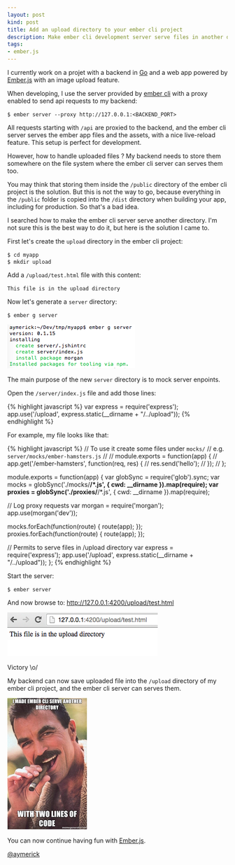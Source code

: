 ```yaml
---
layout: post
kind: post
title: Add an upload directory to your ember cli project
description: Make ember cli development server serve files in another directory
tags:
- ember.js
---
```


I currently work on a projet with a backend in <a href="http://golang.org">Go</a> and a web app powered by <a href="http://emberjs.com">Ember.js</a> with an image upload feature.

When developing, I use the server provided by <a href="http://www.ember-cli.com">ember cli</a> with a proxy enabled to send api requests to my backend:

    $ ember server --proxy http://127.0.0.1:<BACKEND_PORT>

All requests starting with `/api` are proxied to the backend, and the ember cli server serves the ember app files and the assets, with a nice live-reload feature. This setup is perfect for development.

However, how to handle uploaded files ? My backend needs to store them somewhere on the file system where the ember cli server can serves them too.

You may think that storing them inside the `/public` directory of the ember cli project is the solution. But this is not the way to go, because everything in the `/public` folder is copied into the `/dist` directory when building your app, including for production. So that's a bad idea.

I searched how to make the ember cli server serve another directory. I'm not sure this is the best way to do it, but here is the solution I came to.

First let's create the `upload` directory in the ember cli project:

    $ cd myapp
    $ mkdir upload

Add a `/upload/test.html` file with this content:

    This file is in the upload directory

Now let's generate a `server` directory:

    $ ember g server

![ember g server](/img/emberjs/ember_cli_server_01.png)

The main purpose of the new `server` directory is to mock server enpoints.

Open the `/server/index.js` file and add those lines:

{% highlight javascript %}
var express = require('express');
app.use('/upload', express.static(__dirname + "/../upload"));
{% endhighlight %}

For example, my file looks like that:

{% highlight javascript %}
// To use it create some files under `mocks/`
// e.g. `server/mocks/ember-hamsters.js`
//
// module.exports = function(app) {
//   app.get('/ember-hamsters', function(req, res) {
//     res.send('hello');
//   });
// };

module.exports = function(app) {
  var globSync   = require('glob').sync;
  var mocks      = globSync('./mocks/**/*.js', { cwd: __dirname }).map(require);
  var proxies    = globSync('./proxies/**/*.js', { cwd: __dirname }).map(require);

  // Log proxy requests
  var morgan  = require('morgan');
  app.use(morgan('dev'));

  mocks.forEach(function(route) { route(app); });
  proxies.forEach(function(route) { route(app); });

  // Permits to serve files in /upload directory
  var express = require('express');
  app.use('/upload', express.static(__dirname + "/../upload"));
};
{% endhighlight %}

Start the server:

    $ ember server

And now browse to: <http://127.0.0.1:4200/upload/test.html>

![serving upload dir](/img/emberjs/ember_cli_server_02.png)

Victory \o/

My backend can now save uploaded file into the `/upload` directory of my ember cli project, and the ember cli server can serves them.

![victory](/img/emberjs/ember_cli_server_victory.jpg)

You can now continue having fun with <a href="http://emberjs.com">Ember.js</a>.

<a href="https://twitter.com/aymerick">@aymerick</a>
